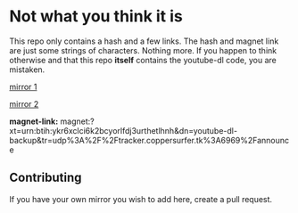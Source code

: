 # Not what you think it is

This repo only contains a hash and a few links. The hash and magnet link are just some strings of characters. Nothing more. If you happen to think otherwise and that this repo **itself** contains the youtube-dl code, you are mistaken.

[mirror 1](https://mega.nz/folder/u0Bwgb5Q#TR5vCpdicbz3hyYvlw9NfQ)

[mirror 2](https://drive.google.com/drive/folders/1FRqMQKUkJ6eLG7l1A7l0chmuGcOWbzWL?usp=sharing)

**magnet-link:** magnet:?xt=urn:btih:ykr6xclci6k2bcyorlfdj3urthetlhnh&dn=youtube-dl-backup&tr=udp%3A%2F%2Ftracker.coppersurfer.tk%3A6969%2Fannounce

## Contributing

If you have your own mirror you wish to add here, create a pull request.
